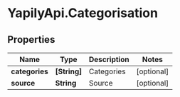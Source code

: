 # YapilyApi.Categorisation

## Properties

Name | Type | Description | Notes
------------ | ------------- | ------------- | -------------
**categories** | **[String]** | Categories | [optional] 
**source** | **String** | Source | [optional] 


